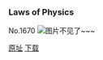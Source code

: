 ### Laws of Physics
No.1670
![图片不见了~~~](https://imgs.xkcd.com/comics/laws_of_physics.png)

[原址](https://xkcd.com//1670) [下载](https://imgs.xkcd.com/comics/laws_of_physics.png)

